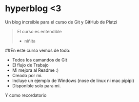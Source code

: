 # hyperblog <3 
Un blog increible para el curso de Git y GitHub de Platzi
> El curso es entendible 
> * niñita

##En este curso vemos de todo: 
* Todos los camandos de Git
* El flujo de Trabajo
* Mi mejora al Readme :) 
* Creado por mi.
* Incluye un ejemplo de Windows (nose de linux ni mac pipipi)
* Disponible solo para mi.

Y como recordatorio